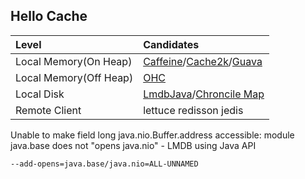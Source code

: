 ## Hello Cache

| Level                  | Candidates                                                                                                                |
|:-----------------------|:--------------------------------------------------------------------------------------------------------------------------|
| Local Memory(On Heap)  | [Caffeine](https://github.com/ben-manes/caffeine)/[Cache2k](https://cache2k.org)/[Guava](https://github.com/google/guava) |
| Local Memory(Off Heap) | [OHC](https://github.com/snazy/ohc)                                                                                       |
| Local Disk             | [LmdbJava](https://github.com/lmdbjava/lmdbjava)/[Chroncile Map](https://github.com/OpenHFT/Chronicle-Map)                |
| Remote Client          | lettuce redisson jedis                                                                                                    |

Unable to make field long java.nio.Buffer.address accessible: module java.base does not "opens
java.nio" - LMDB using
Java API

```sh
--add-opens=java.base/java.nio=ALL-UNNAMED
```